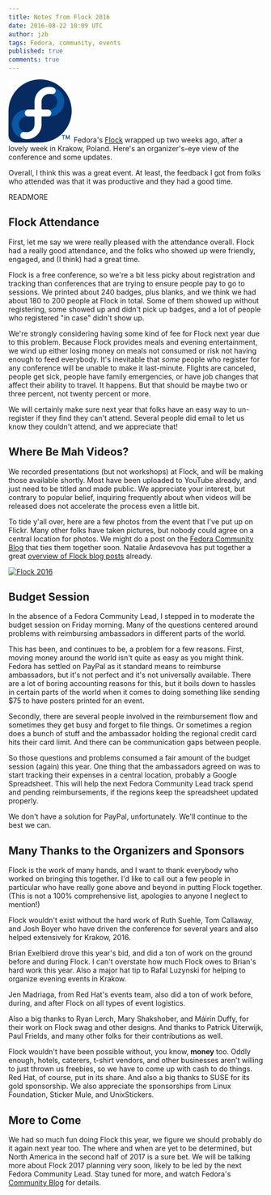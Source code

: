 ```yaml
---
title: Notes from Flock 2016
date: 2016-08-22 10:09 UTC
author: jzb
tags: Fedora, community, events
published: true
comments: true
---
```

![Fedora logo](/images/blog/fedora-logo.png) Fedora's [Flock](https://flocktofedora.org/) wrapped up two weeks ago, after a lovely week in Krakow, Poland. Here's an organizer's-eye view of the conference and some updates.

Overall, I think this was a great event. At least, the feedback I got from folks who attended was that it was productive and they had a good time.

READMORE

## Flock Attendance

First, let me say we were really pleased with the attendance overall. Flock had a really good attendance, and the folks who showed up were friendly, engaged, and (I think) had a great time.

Flock is a free conference, so we're a bit less picky about registration and tracking than conferences that are trying to ensure people pay to go to sessions. We printed about 240 badges, plus blanks, and we think we had about 180 to 200 people at Flock in total. Some of them showed up without registering, some showed up and didn't pick up badges, and a lot of people who registered "in case" didn't show up.

We're strongly considering having some kind of fee for Flock next year due to this problem. Because Flock provides meals and evening entertainment, we wind up either losing money on meals not consumed or risk not having enough to feed everybody. It's inevitable that *some* people who register for any conference will be unable to make it last-minute. Flights are canceled, people get sick, people have family emergencies, or have job changes that affect their ability to travel. It happens. But that should be maybe two or three percent, not twenty percent or more.

We will certainly make sure next year that folks have an easy way to un-register if they find they can't attend. Several people did email to let us know they couldn't attend, and we appreciate that!

## Where Be Mah Videos?

We recorded presentations (but not workshops) at Flock, and will be making those available shortly. Most have been uploaded to YouTube already, and just need to be titled and made public. We appreciate your interest, but contrary to popular belief, inquiring frequently about when videos will be released does not accelerate the process even a little bit.

To tide y'all over, here are a few photos from the event that I've put up on Flickr. Many other folks have taken pictures, but nobody could agree on a central location for photos. We might do a post on the [Fedora Community Blog](https://communityblog.fedoraproject.org/) that ties them together soon. Natalie Ardasevova has put together a great [overview of Flock blog posts](https://communityblog.fedoraproject.org/list-of-flock-blogs-and-more/) already.

<a data-flickr-embed="true"  href="https://www.flickr.com/photos/jzb/albums/72157669451623943" title="Flock 2016"><img src="https://c6.staticflickr.com/9/8038/28949796061_bbcb83b8eb_z.jpg" width="640" height="428" alt="Flock 2016"></a><script async src="//embedr.flickr.com/assets/client-code.js" charset="utf-8"></script>

## Budget Session

In the absence of a Fedora Community Lead, I stepped in to moderate the budget session on Friday morning. Many of the questions centered around problems with reimbursing ambassadors in different parts of the world.

This has been, and continues to be, a problem for a few reasons. First, moving money around the world isn't quite as easy as you might think. Fedora has settled on PayPal as it standard means to reimburse ambassadors, but it's not perfect and it's not universally available. There are a lot of boring accounting reasons for this, but it boils down to hassles in certain parts of the world when it comes to doing something like sending $75 to have posters printed for an event.

Secondly, there are several people involved in the reimbursement flow and sometimes they get busy and forget to file things. Or sometimes a region does a bunch of stuff and the ambassador holding the regional credit card hits their card limit. And there can be communication gaps between people.

So those questions and problems consumed a fair amount of the budget session (again) this year. One thing that the ambassadors agreed on was to start tracking their expenses in a central location, probably a Google Spreadsheet. This will help the next Fedora Community Lead track spend and pending reimbursements, if the regions keep the spreadsheet updated properly.

We don't have a solution for PayPal, unfortunately. We'll continue to the best we can.

## Many Thanks to the Organizers and Sponsors

Flock is the work of many hands, and I want to thank everybody who worked on bringing this together. I'd like to call out a few people in particular who have really gone above and beyond in putting Flock together. (This is not a 100% comprehensive list, apologies to anyone I neglect to mention!)

Flock wouldn't exist without the hard work of Ruth Suehle, Tom Callaway, and Josh Boyer who have driven the conference for several years and also helped extensively for Krakow, 2016.

Brian Exelbierd drove this year's bid, and did a ton of work on the ground before and during Flock. I can't overstate how much Flock owes to Brian's hard work this year. Also a major hat tip to Rafal Luzynski for helping to organize evening events in Krakow.

Jen Madriaga, from Red Hat's events team, also did a ton of work before, during, and after Flock on all types of event logistics.

Also a big thanks to Ryan Lerch, Mary Shakshober, and Máirín Duffy, for their work on Flock swag and other designs. And thanks to Patrick Uiterwijk, Paul Frields, and many other folks for their contributions as well.

Flock wouldn't have been possible without, you know, **money** too. Oddly enough, hotels, caterers, t-shirt vendors, and other businesses aren't willing to just thrown us freebies, so we have to come up with cash to do things. Red Hat, of course, put in its share. And also a big thanks to SUSE for its gold sponsorship. We also appreciate the sponsorships from Linux Foundation, Sticker Mule, and UnixStickers.

## More to Come

We had so much fun doing Flock this year, we figure we should probably do it again next year too. The where and when are yet to be determined, but North America in the second half of 2017 is a sure bet. We will be talking more about Flock 2017 planning very soon, likely to be led by the next Fedora Community Lead. Stay tuned for more, and watch Fedora's [Community Blog](https://communityblog.fedoraproject.org/) for details.
